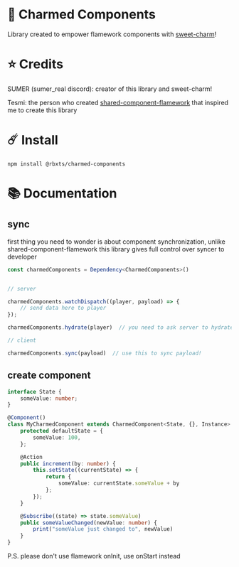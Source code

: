 # 💫 Charmed Components

Library created to empower flamework components with [sweet-charm](https://github.com/MelonBytes-Studio/sweet-charm)!

# ⭐️ Credits

SUMER (sumer_real discord): creator of this library and sweet-charm!

Tesmi: the person who created [shared-component-flamework](https://github.com/Tesmi-Develop/shared-component-flamework/) that inspired me to create this library

# ☄️ Install

``npm install @rbxts/charmed-components``

# 📚 Documentation

## sync
first thing you need to wonder is about component synchronization, unlike shared-component-flamework this library gives full control over syncer to developer

```ts
const charmedComponents = Dependency<CharmedComponents>()


// server

charmedComponents.watchDispatch((player, payload) => {
	// send data here to player
});

charmedComponents.hydrate(player)  // you need to ask server to hydrate when player ready

// client

charmedComponents.sync(payload)  // use this to sync payload!
```

## create component

```ts
interface State {
	someValue: number;
}

@Component()
class MyCharmedComponent extends CharmedComponent<State, {}, Instance> {
	protected defaultState = {
		someValue: 100,
	};

	@Action
	public increment(by: number) {
		this.setState((currentState) => {
			return {
				someValue: currentState.someValue + by
			};
		});
	}

	@Subscribe((state) => state.someValue)
	public someValueChanged(newValue: number) {
		print("someValue just changed to", newValue)
	}
}
```

P.S. please don't use flamework onInit, use onStart instead